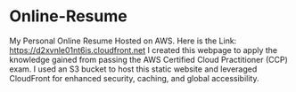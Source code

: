 # Online-Resume
 My Personal Online Resume Hosted on AWS. Here is the Link: https://d2xvnle01nt6is.cloudfront.net
I created this webpage to apply the knowledge gained from passing the AWS Certified Cloud Practitioner (CCP) exam. I used an S3 bucket to host this static website and leveraged CloudFront for enhanced security, caching, and global accessibility.
